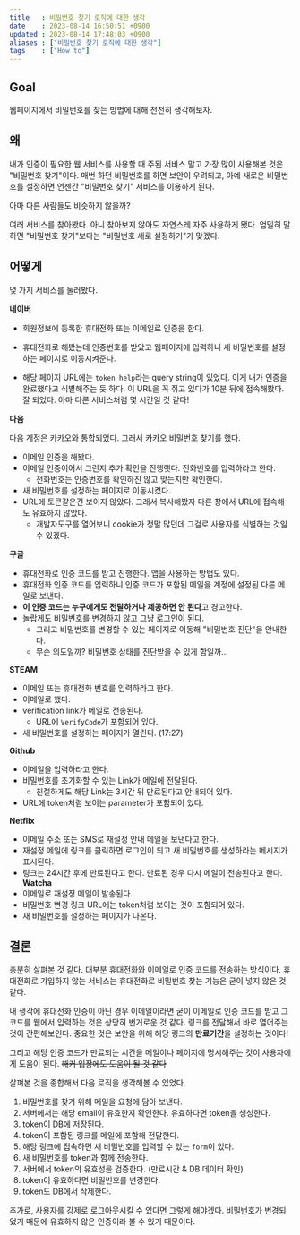 ```yaml
---
title   : 비밀번호 찾기 로직에 대한 생각 
date    : 2023-08-14 16:50:51 +0900
updated : 2023-08-14 17:48:03 +0900
aliases : ["비밀번호 찾기 로직에 대한 생각"]
tags    : ["How to"]
---
```


## Goal

웹페이지에서 비밀번호를 찾는 방법에 대해 천천히 생각해보자.

## 왜

내가 인증이 필요한 웹 서비스를 사용할 때 주된 서비스 말고 가장 많이 사용해본 것은 "비밀번호 찾기"이다. 매번 하던 비밀번호를 하면 보안이 우려되고, 아예 새로운 비밀번호를 설정하면 언젠간 "비밀번호 찾기" 서비스를 이용하게 된다.  

아마 다른 사람들도 비슷하지 않을까?  

여러 서비스를 찾아봤다. 아니 찾아보지 않아도 자연스레 자주 사용하게 됐다. 엄밀히 말하면 "비밀번호 찾기"보다는 "비밀번호 새로 설정하기"가 맞겠다.  


## 어떻게

몇 가지 서비스를 둘러봤다.  

**네이버**

- 회원정보에 등록한 휴대전화 또는 이메일로 인증을 한다. 
- 휴대전화로 해봤는데 인증번호를 받았고 웹페이지에 입력하니 새 비밀번호를 설정하는 페이지로 이동시켜준다.  

- 해당 페이지 URL에는 `token_help`라는 query string이 있었다. 이게 내가 인증을 완료했다고 식별해주는 듯 하다. 이 URL을 꼭 쥐고 있다가 10분 뒤에 접속해봤다. 잘 되었다. 아마 다른 서비스처럼 몇 시간일 것 같다!

**다음**

다음 계정은 카카오와 통합되었다. 그래서 카카오 비밀번호 찾기를 했다.  
- 이메일 인증을 해봤다.  
- 이메일 인증이어서 그런지 추가 확인을 진행햇다. 전화번호를 입력하라고 한다.  
  - 전화번호는 인증번호를 확인하진 않고 맞는지만 확인한다.
- 새 비밀번호를 설정하는 페이지로 이동시켰다.
- URL에 토큰같은건 보이지 않았다. 그래서 복사해봤자 다른 창에서 URL에 접속해도 유효하지 않았다.
  - 개발자도구를 열어보니 cookie가 정말 많던데 그걸로 사용자를 식별하는 것일 수 있겠다.



**구글**
- 휴대전화로 인증 코드를 받고 진행한다. 앱을 사용하는 방법도 있다. 
- 휴대전화 인증 코드를 입력하니 인증 코드가 포함된 메일을 계정에 설정된 다른 메일로 보낸다.
- **이 인증 코드는 누구에게도 전달하거나 제공하면 안 된다**고 경고한다.
- 놀랍게도 비밀번호를 변경하지 않고 그냥 로그인이 된다.
  - 그리고 비밀번호를 변경할 수 있는 페이지로 이동해 "비밀번호 진단"을 안내한다.
  - 무슨 의도일까? 비밀번호 상태를 진단받을 수 있게 함일까...

**STEAM**

- 이메일 또는 휴대전화 번호를 입력하라고 한다. 
- 이메일로 했다.
- verification link가 메일로 전송된다. 
	- URL에 `VerifyCode`가 포함되어 있다.
- 새 비밀번호를 설정하는 페이지가 열린다. (17:27)

**Github**
- 이메일을 입력하라고 한다. 
- 비밀번호를 초기화할 수 있는 Link가 메일에 전달된다.
  - 친절하게도 해당 Link는 3시간 뒤 만료된다고 안내되어 있다.
- URL에 token처럼 보이는 parameter가 포함되어 있다.

**Netflix**
- 이메일 주소 또는 SMS로 재설정 안내 메일을 보낸다고 한다.
- 재설정 메일에 링크를 클릭하면 로그인이 되고 새 비밀번호를 생성하라는 메시지가 표시된다.  
- 링크는 24시간 후에 만료된다고 한다. 만료된 경우 다시 메일이 전송된다고 한다. 
**Watcha**
- 이메일로 재설정 메일이 발송된다.
- 비밀번호 변경 링크 URL에는 token처럼 보이는 것이 포함되어 있다.
- 새 비밀번호를 설정하는 페이지가 나온다. 

## 결론

충분히 살펴본 것 같다. 
대부분 휴대전화와 이메일로 인증 코드를 전송하는 방식이다. 휴대전화로 가입하지 않는 서비스는 휴대전화로 비밀번호 찾는 기능은 굳이 넣지 않은 것 같다.  

내 생각에 휴대전화 인증이 아닌 경우 이메일이라면 굳이 이메일로 인증 코드를 받고 그 코드를 웹에서 입력하는 것은 상당히 번거로운 것 같다. 링크를 전달해서 바로 열어주는 것이 간편해보인다. 중요한 것은 보안을 위해  해당 링크의 **만료기간**을 설정하는 것이다!  

그리고 해당 인증 코드가 만료되는 시간을 메일이나 페이지에 명시해주는 것이 사용자에게 도움이 된다.  ~~해커 입장에도 도움이 될 것 같다~~

살펴본 것을 종합해서 다음 로직을 생각해볼 수 있었다.

1. 비밀번호를 찾기 위해 메일을 요청에 담아 보낸다.
2. 서버에서는 해당 email이 유효한지 확인한다. 유효하다면 token을 생성한다.
3. token이 DB에 저장된다.
4. token이 포함된 링크를 메일에 포함해 전달한다. 
5. 해당 링크에 접속하면 새 비밀번호를 입력할 수 있는 `form`이 있다.
6. 새 비밀번호를 token과 함께 전송한다. 
7. 서버에서 token의 유효성을 검증한다. (만료시간 & DB 데이터 확인)
8. token이 유효하다면 비밀번호를 변경한다.
9. token도 DB에서 삭제한다. 

추가로, 사용자를 강제로 로그아웃시킬 수 있다면 그렇게 해야겠다. 비밀번호가 변경되었기 때문에 유효하지 않은 인증이라 볼 수 있기 때문이다.  




